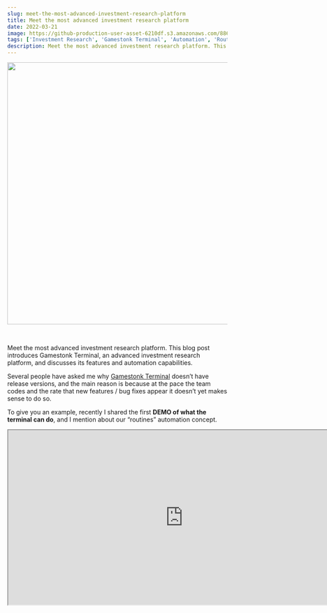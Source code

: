 ```yaml
---
slug: meet-the-most-advanced-investment-research-platform
title: Meet the most advanced investment research platform
date: 2022-03-21
image: https://github-production-user-asset-6210df.s3.amazonaws.com/88618738/280498967-0cd2335e-3099-43a5-996e-27bb34903348.png
tags: ['Investment Research', 'Gamestonk Terminal', 'Automation', 'Routines']
description: Meet the most advanced investment research platform. This blog post introduces Gamestonk Terminal, an advanced investment research platform, and discusses its features and automation capabilities.
---
```


<p align="center">
    <img width="600" src="https://github-production-user-asset-6210df.s3.amazonaws.com/88618738/280498967-0cd2335e-3099-43a5-996e-27bb34903348.png"/>
</p>

<br />

Meet the most advanced investment research platform. This blog post introduces Gamestonk Terminal, an advanced investment research platform, and discusses its features and automation capabilities.

<!-- truncate -->

<div style={{borderTop: '1px solid #21af90', margin: '1.5em 0'}} />

Several people have asked me why [Gamestonk Terminal](https://github.com/GamestonkTerminal/GamestonkTerminal) doesn’t have release versions, and the main reason is because at the pace the team codes and the rate that new features / bug fixes appear it doesn’t yet makes sense to do so.

To give you an example, recently I shared the first **DEMO of what the terminal can do**, and I mention about our “routines” automation concept.

<div className="flex place-items-center justify-center items-center rounded-sm mx-auto">
    <iframe
        src="https://www.youtube.com/embed/fqGPK8OVHLk?si=Xu7rtb-0iHmTDdjj"
        width="800"
        height="400"
    />
</div>

<br />

One week later, using the latest version of the terminal, on top of that simplistic routine type you are able to:

1. Provide variable input variables when calling the routine using $ARGV[i] (I used Perl convention here eheh)
2. Execute routines from within the terminal directly
3. Add comments to the routines so the process is more clear
4. Exporting data to a folder of choice is now possible
5. Exporting a file with a pre-defined name is now possible
6. Allow for the first line of the routines to be selecting a folder to export ALL the data

<br />

See below a 1 minute video of what these routine automated scripts look like!

<div className="flex place-items-center justify-center items-center rounded-sm mx-auto">
    <iframe
        src="https://www.youtube.com/embed/pH0srojpv8Q?si=778fQVB-YqNdxDL3"
        width="800"
        height="400"
    />
</div>

<br />

Reach out if you have any question to the team, there’s very little we can’t do!

This is the way!

